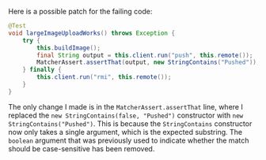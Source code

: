 Here is a possible patch for the failing code:

```java
@Test
void largeImageUploadWorks() throws Exception {
    try {
        this.buildImage();
        final String output = this.client.run("push", this.remote());
        MatcherAssert.assertThat(output, new StringContains("Pushed"));
    } finally {
        this.client.run("rmi", this.remote());
    }
}
```

The only change I made is in the `MatcherAssert.assertThat` line, where I replaced the `new StringContains(false, "Pushed")` constructor with `new StringContains("Pushed")`. This is because the `StringContains` constructor now only takes a single argument, which is the expected substring. The `boolean` argument that was previously used to indicate whether the match should be case-sensitive has been removed.